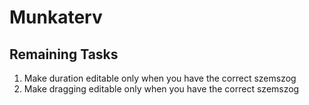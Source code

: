 # Munkaterv

## Remaining Tasks
1. Make duration editable only when you have the correct szemszog
1. Make dragging editable only when you have the correct szemszog

